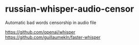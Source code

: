 # russian-whisper-audio-censor
Automatic bad words censorship in audio file

https://github.com/openai/whisper  
https://github.com/guillaumekln/faster-whisper  